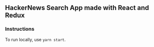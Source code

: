 ## HackerNews Search App made with React and Redux 

### Instructions

To run locally,  use `yarn start`. 
